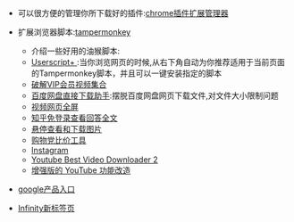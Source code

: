 

 - 可以很方便的管理你所下载好的插件:[chrome插件扩展管理器](https://chrome.google.com/webstore/detail/extension-manager/gjldcdngmdknpinoemndlidpcabkggco)

- 扩展浏览器脚本:[tampermonkey](https://chrome.google.com/webstore/detail/tampermonkey/dhdgffkkebhmkfjojejmpbldmpobfkfo)
  - 介绍一些好用的油猴脚本:
  - [Userscript+ ](https://greasyfork.org/zh-CN/scripts/24508-userscript-show-site-all-userjs):当你浏览网页的时候,从右下角自动为你推荐适用于当前页面的Tampermonkey脚本，并且可以一键安装指定的脚本
  - [破解VIP会员视频集合](https://greasyfork.org/zh-CN/scripts/27530-%E7%A0%B4%E8%A7%A3vip%E4%BC%9A%E5%91%98%E8%A7%86%E9%A2%91%E9%9B%86%E5%90%88)
  - [百度网盘直接下载助手](https://greasyfork.org/zh-CN/scripts/23635-%E7%99%BE%E5%BA%A6%E7%BD%91%E7%9B%98%E7%9B%B4%E6%8E%A5%E4%B8%8B%E8%BD%BD%E5%8A%A9%E6%89%8B):摆脱百度网盘网页下载文件,对文件大小限制问题
  - [视频网页全屏](https://greasyfork.org/zh-CN/scripts/4870-maximize-video)
  - [知乎免登录查看回答全文](https://openuserjs.org/scripts/ts/Zhihu_Visitor)
  - [悬停查看和下载图片](https://greasyfork.org/en/scripts/404-mouseover-popup-image-viewer)
  - [购物党比价工具](https://greasyfork.org/zh-CN/scripts/14466-%E8%B4%AD%E7%89%A9%E5%85%9A%E6%AF%94%E4%BB%B7%E5%B7%A5%E5%85%B7)
  - [Instagram](https://greasyfork.org/en/scripts/22660-ig-helper-download-instagram-pic-vids)
  - [Youtube Best Video Downloader 2](https://greasyfork.org/zh-CN/scripts/19592-youtube-best-video-downloader-2)
  - [增强版的 YouTube 功能改造](https://openuserjs.org/scripts/ParticleCore/YouTube_+)


- [google产品入口](https://chrome.google.com/webstore/detail/black-menu-for-google/eignhdfgaldabilaaegmdfbajngjmoke)
- [Infinity新标签页](https://chrome.google.com/webstore/detail/infinity-new-tab/dbfmnekepjoapopniengjbcpnbljalfg)
